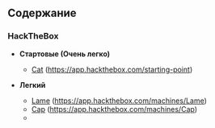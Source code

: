 ## Содержание

### HackTheBox

- **Стартовые (Очень легко)**
	- [Cat](starting%20point/Cat.md) (https://app.hackthebox.com/starting-point)


- **Легкий**
	- [Lame](easy/Lame.md) (https://app.hackthebox.com/machines/Lame)
	- [Cap](easy/Cap.md) (https://app.hackthebox.com/machines/Cap)
	- 
